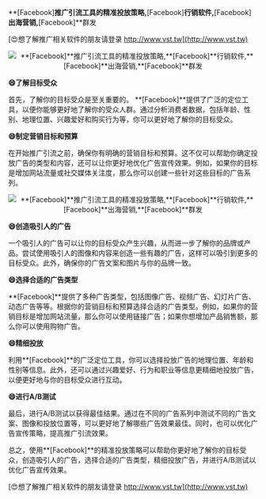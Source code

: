 **[Facebook]**推广引流工具的精准投放策略,**[Facebook]**行销软件,**[Facebook]**出海营销,**[Facebook]**群发

[😍想了解推广相关软件的朋友请登录 http://www.vst.tw](http://www.vst.tw)

 <center><img src="https://vst.tw/MP4/tuiguang/png/2.png" alt="**[Facebook]**推广引流工具的精准投放策略,**[Facebook]**行销软件,**[Facebook]**出海营销,**[Facebook]**群发"></center>

**😄了解目标受众**

首先，了解你的目标受众是至关重要的。 **[Facebook]**提供了广泛的定位工具，以便你能够更好地了解你的受众人群。通过分析消费者数据，包括年龄、性别、地理位置、兴趣爱好和购买行为等，你可以更好地了解你的目标受众。

**😄制定营销目标和预算**

在开始推广引流之前，确保你有明确的营销目标和预算。这不仅可以帮助你确定投放广告的类型和内容，还可以让你更好地优化广告宣传效果。例如，如果你的目标是增加网站流量或社交媒体关注度，那么你可以创建一些针对这些目标的广告系列。

 <center><img src="https://vst.tw/MP4/tuiguang/png/3.png" alt="**[Facebook]**推广引流工具的精准投放策略,**[Facebook]**行销软件,**[Facebook]**出海营销,**[Facebook]**群发"></center>

**😄创造吸引人的广告**

一个吸引人的广告可以让你的目标受众产生兴趣，从而进一步了解你的品牌或产品。尝试使用吸引人的图像和内容来创造一些有趣的广告，这样可以吸引到更多的目标受众。此外，确保你的广告文案和图片与你的品牌一致。

**😄选择合适的广告类型**

**[Facebook]**提供了多种广告类型，包括图像广告、视频广告、幻灯片广告、动态广告等等。根据你的营销目标和预算选择合适的广告类型。例如，如果你的营销目标是增加网站流量，那么你可以使用链接广告；如果你想增加产品销售额，那么你可以使用购物广告。

**😄精细投放**

利用**[Facebook]**的广泛定位工具，你可以选择投放广告的地理位置、年龄和性别等信息。此外，还可以通过兴趣爱好、行为和职业等信息更精细地投放广告，以便更好地与你的目标受众进行互动。

**😄进行A/B测试**

最后，进行A/B测试以获得最佳结果。通过在不同的广告系列中测试不同的广告文案、图像和投放位置等，可以更好地了解哪些广告效果最佳。同时，也可以优化广告宣传策略，提高推广引流效果。

总之，使用**[Facebook]**的精准投放策略可以帮助你更好地了解你的目标受众，创造吸引人的广告，选择合适的广告类型，精细投放广告，并进行A/B测试以优化广告宣传效果。

[😍想了解推广相关软件的朋友请登录 http://www.vst.tw](http://www.vst.tw)



